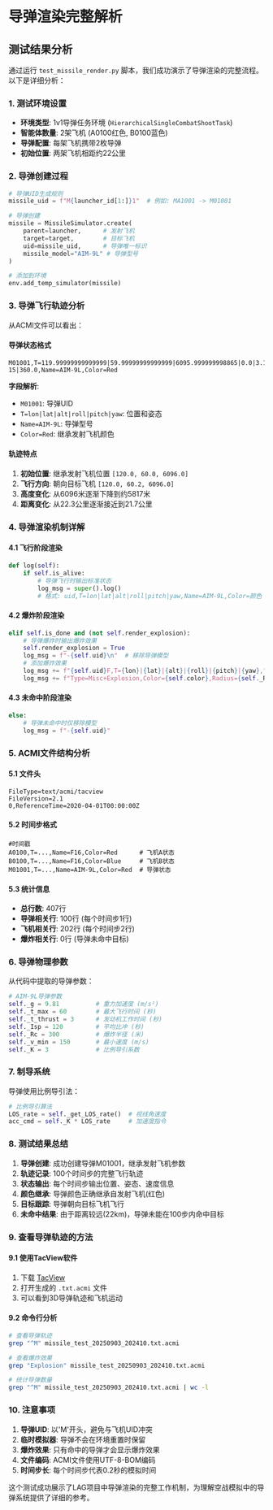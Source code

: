 # 导弹渲染完整解析

## 测试结果分析

通过运行 `test_missile_render.py` 脚本，我们成功演示了导弹渲染的完整流程。以下是详细分析：

### 1. 测试环境设置
- **环境类型**: 1v1导弹任务环境 (`HierarchicalSingleCombatShootTask`)
- **智能体数量**: 2架飞机 (A0100红色, B0100蓝色)
- **导弹配置**: 每架飞机携带2枚导弹
- **初始位置**: 两架飞机相距约22公里

### 2. 导弹创建过程
```python
# 导弹UID生成规则
missile_uid = f"M{launcher_id[1:]}1"  # 例如: MA1001 -> M01001

# 导弹创建
missile = MissileSimulator.create(
    parent=launcher,      # 发射飞机
    target=target,        # 目标飞机
    uid=missile_uid,      # 导弹唯一标识
    missile_model="AIM-9L" # 导弹型号
)

# 添加到环境
env.add_temp_simulator(missile)
```

### 3. 导弹飞行轨迹分析

从ACMI文件可以看出：

#### 导弹状态格式
```
M01001,T=119.99999999999999|59.99999999999999|6095.999999998865|0.0|3.1805546814635168e-15|360.0,Name=AIM-9L,Color=Red
```

**字段解析**:
- `M01001`: 导弹UID
- `T=lon|lat|alt|roll|pitch|yaw`: 位置和姿态
- `Name=AIM-9L`: 导弹型号
- `Color=Red`: 继承发射飞机颜色

#### 轨迹特点
1. **初始位置**: 继承发射飞机位置 `[120.0, 60.0, 6096.0]`
2. **飞行方向**: 朝向目标飞机 `[120.0, 60.2, 6096.0]`
3. **高度变化**: 从6096米逐渐下降到约5817米
4. **距离变化**: 从22.3公里逐渐接近到21.7公里

### 4. 导弹渲染机制详解

#### 4.1 飞行阶段渲染
```python
def log(self):
    if self.is_alive:
        # 导弹飞行时输出标准状态
        log_msg = super().log()
        # 格式: uid,T=lon|lat|alt|roll|pitch|yaw,Name=AIM-9L,Color=颜色
```

#### 4.2 爆炸阶段渲染
```python
elif self.is_done and (not self.render_explosion):
    # 导弹爆炸时输出爆炸效果
    self.render_explosion = True
    log_msg = f"-{self.uid}\n"  # 移除导弹模型
    # 添加爆炸效果
    log_msg += f"{self.uid}F,T={lon}|{lat}|{alt}|{roll}|{pitch}|{yaw},"
    log_msg += f"Type=Misc+Explosion,Color={self.color},Radius={self._Rc}"
```

#### 4.3 未命中阶段渲染
```python
else:
    # 导弹未命中时仅移除模型
    log_msg = f"-{self.uid}"
```

### 5. ACMI文件结构分析

#### 5.1 文件头
```
FileType=text/acmi/tacview
FileVersion=2.1
0,ReferenceTime=2020-04-01T00:00:00Z
```

#### 5.2 时间步格式
```
#时间戳
A0100,T=...,Name=F16,Color=Red      # 飞机A状态
B0100,T=...,Name=F16,Color=Blue     # 飞机B状态
M01001,T=...,Name=AIM-9L,Color=Red  # 导弹状态
```

#### 5.3 统计信息
- **总行数**: 407行
- **导弹相关行**: 100行 (每个时间步1行)
- **飞机相关行**: 202行 (每个时间步2行)
- **爆炸相关行**: 0行 (导弹未命中目标)

### 6. 导弹物理参数

从代码中提取的导弹参数：
```python
# AIM-9L导弹参数
self._g = 9.81          # 重力加速度 (m/s²)
self._t_max = 60        # 最大飞行时间 (秒)
self._t_thrust = 3      # 发动机工作时间 (秒)
self._Isp = 120         # 平均比冲 (秒)
self._Rc = 300          # 爆炸半径 (米)
self._v_min = 150       # 最小速度 (m/s)
self._K = 3             # 比例导引系数
```

### 7. 制导系统

导弹使用比例导引法：
```python
# 比例导引算法
LOS_rate = self._get_LOS_rate()  # 视线角速度
acc_cmd = self._K * LOS_rate     # 加速度指令
```

### 8. 测试结果总结

1. **导弹创建**: 成功创建导弹M01001，继承发射飞机参数
2. **轨迹记录**: 100个时间步的完整飞行轨迹
3. **状态输出**: 每个时间步输出位置、姿态、速度信息
4. **颜色继承**: 导弹颜色正确继承自发射飞机(红色)
5. **目标跟踪**: 导弹朝向目标飞机飞行
6. **未命中结果**: 由于距离较远(22km)，导弹未能在100步内命中目标

### 9. 查看导弹轨迹的方法

#### 9.1 使用TacView软件
1. 下载 [TacView](https://www.tacview.net/)
2. 打开生成的 `.txt.acmi` 文件
3. 可以看到3D导弹轨迹和飞机运动

#### 9.2 命令行分析
```bash
# 查看导弹轨迹
grep "^M" missile_test_20250903_202410.txt.acmi

# 查看爆炸效果
grep "Explosion" missile_test_20250903_202410.txt.acmi

# 统计导弹数量
grep "^M" missile_test_20250903_202410.txt.acmi | wc -l
```

### 10. 注意事项

1. **导弹UID**: 以'M'开头，避免与飞机UID冲突
2. **临时模拟器**: 导弹不会在环境重置时保留
3. **爆炸效果**: 只有命中的导弹才会显示爆炸效果
4. **文件编码**: ACMI文件使用UTF-8-BOM编码
5. **时间步长**: 每个时间步代表0.2秒的模拟时间

这个测试成功展示了LAG项目中导弹渲染的完整工作机制，为理解空战模拟中的导弹系统提供了详细的参考。 